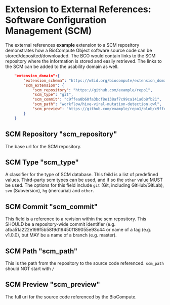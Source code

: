 # Extension to External References: Software Configuration Management (SCM)

The external references **example** extension to a SCM repository demonstrates how a BioCompute Object software source code can be stored/deposited/downloaded. The BCO would contain links to the SCM repository where the information is stored and easily retrieved. The links to the SCM can be added to the usability domain as well.

```json
    "extension_domain":{
        "extension_schema": "https://w3id.org/biocompute/extension_domain/master/scm/scm_extension.json",
        "scm_extension": {
            "scm_repository": "https://github.com/example/repo1",
            "scm_type": "git",
            "scm_commit": "c9ffea0b60fa3bcf8e138af7c99ca141a6b8fb21",
            "scm_path": "workflow/hive-viral-mutation-detection.cwl",
            "scm_preview": "https://github.com/example/repo1/blob/c9ffea0b60fa3bcf8e138af7c99ca141a6b8fb21/workflow/hive-viral-mutation-detection.cwl"
        }
    }
```
## SCM Repository "scm_repository"

The base url for the SCM repository.

## SCM Type "scm_type"

A classifier for the type of SCM database. This feild is a list of predefined values. Third-party scm types can be used, and if so the `other` value MUST be used. The options for this field include `git` (Git, including GitHub/GitLab), `svn` (Subversion), `hg` (mercurial) and `other`.

## SCM Commit "scm_commit"

This field is a reference to a revision within the scm repository. This SHOULD be a repository-wide commit identifier (e.g. afba51a222e199f5b58f9d19450f189055e93c44 or name of a tag (e.g. v1.0.0), but MAY be a name of a branch (e.g. master).

## SCM Path "scm_path"

This is the path from the repository to the source code referenced. `scm_path` should NOT start with `/`

## SCM Preview "scm_preview"

The full uri for the source code referenced by the BioCompute.